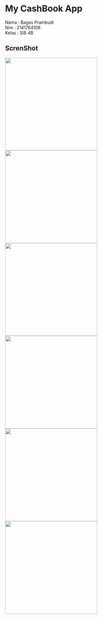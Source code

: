 # My CashBook App

Nama : Bagas Prambudi<br>
Nim : 2141764108<br>
Kelas : SIB 4B <br>

## ScrenShot

<span>
    <img src="assets/result/login.png" width="300">
</span>
<span>
    <img src="assets/result/home.png" width="300">
</span>
<span>
    <img src="assets/result/pemasukan.png" width="300">
</span>
<span>
    <img src="assets/result/pengeluaran.png" width="300">
</span>
<span>
    <img src="assets/result/cashflow.png" width="300">
</span>
<span>
    <img src="assets/result/pengaturan.png" width="300">
</span>
